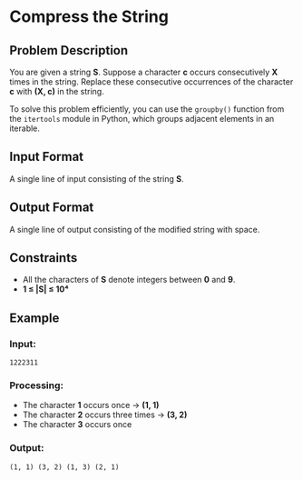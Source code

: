 # Compress the String

## Problem Description

You are given a string **S**. Suppose a character **c** occurs consecutively **X** times in the string. Replace these consecutive occurrences of the character **c** with **(X, c)** in the string.

To solve this problem efficiently, you can use the `groupby()` function from the `itertools` module in Python, which groups adjacent elements in an iterable.

## Input Format

A single line of input consisting of the string **S**.

## Output Format

A single line of output consisting of the modified string with space.

## Constraints

- All the characters of **S** denote integers between **0** and **9**.
- **1 ≤ |S| ≤ 10⁴**

## Example
### Input:
```
1222311
```

### Processing:
- The character **1** occurs once → **(1, 1)**
- The character **2** occurs three times → **(3, 2)**
- The character **3** occurs once

### Output:
```
(1, 1) (3, 2) (1, 3) (2, 1)
```
